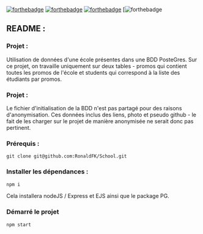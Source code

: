 [![forthebadge](https://img.shields.io/badge/LinkedIn-0077B5?style=for-the-badge&logo=linkedin&logoColor=white)](https://www.linkedin.com/in/ronald-fonlebeck)
[![forthebadge](https://img.shields.io/badge/Node.js-43853D?style=for-the-badge&logo=node.js&logoColor=white)](https://forthebadge.com)
[![forthebadge](https://img.shields.io/badge/Express.js-404D59?style=for-the-badge)](https://forthebadge.com)
[![forthebadge](https://img.shields.io/badge/PostgreSQL-316192?style=for-the-badge&logo=postgresql&logoColor=white)

## README :


### Projet :

Utilisation de données d'une école présentes dans une BDD PosteGres.
Sur ce projet, on travaille uniquement sur deux tables - promos qui contient toutes les promos de l'école et students qui correspond à la liste des étudiants par promos.

### Projet :

Le fichier d'initialisation de la BDD n'est pas partagé pour des raisons d'anonymisation.
Ces données inclus des liens, photo et pseudo github - le fait de les charger sur le projet de manière anonymisée ne serait donc pas pertinent.
### Prérequis :

```
git clone git@github.com:RonaldFK/School.git
```

### Installer les dépendances :

```bash
npm i
```

Cela installera nodeJS / Express et EJS ainsi que le package PG.

### Démarré le projet

```
npm start
```

